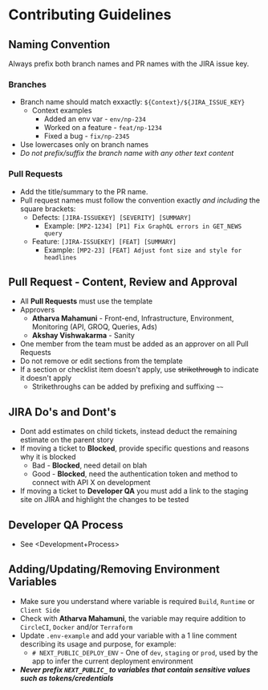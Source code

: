 # Contributing Guidelines

## Naming Convention

Always prefix both branch names and PR names with the JIRA issue key.

### Branches

- Branch name should match exxactly: `${Context}/${JIRA_ISSUE_KEY}`
  - Context examples
    - Added an env var - `env/np-234`
    - Worked on a feature - `feat/np-1234`
    - Fixed a bug - `fix/np-2345`
- Use lowercases only on branch names
- *Do not prefix/suffix the branch name with any other text content*

### Pull Requests

- Add the title/summary to the PR name.
- Pull request names must follow the convention exactly *and including* the square brackets:
  - Defects: `[JIRA-ISSUEKEY] [SEVERITY] [SUMMARY]`
    - Example: `[MP2-1234] [P1] Fix GraphQL errors in GET_NEWS query`
  - Feature: `[JIRA-ISSUEKEY] [FEAT] [SUMMARY]`
    - Example: `[MP2-23] [FEAT] Adjust font size and style for headlines`

## Pull Request - Content, Review and Approval

- All **Pull Requests** must use the template
- Approvers
  - **Atharva Mahamuni** - Front-end, Infrastructure, Environment, Monitoring (API, GROQ, Queries, Ads)
  - **Akshay Vishwakarma** - Sanity
- One member from the team must be added as an approver on all Pull Requests
- Do not remove or edit sections from the template
- If a section or checklist item doesn't apply, use ~~strikethrough~~ to indicate it doesn't apply
  - Strikethroughs can be added by prefixing and suffixing `~~`

## JIRA Do's and Dont's

- Dont add estimates on child tickets, instead deduct the remaining estimate on the parent story
- If moving a ticket to **Blocked**, provide specific questions and reasons why it is blocked
  - Bad - **Blocked**, need detail on blah
  - Good - **Blocked**, need the authentication token and method to connect with API X on development
- If moving a ticket to **Developer QA** you must add a link to the staging site on JIRA and highlight the changes to be tested

## Developer QA Process

- See <Development+Process>

## Adding/Updating/Removing Environment Variables

- Make sure you understand where variable is required `Build`, `Runtime` or `Client Side`
- Check with **Atharva Mahamuni**, the variable may require addition to `CircleCI`, `Docker` and/or `Terraform`
- Update `.env-example` and add your variable with a 1 line comment describing its usage and purpose, for example:
  - `# NEXT_PUBLIC_DEPLOY_ENV` - One of `dev`, `staging` or `prod`, used by the app to infer the current deployment environment
- ***Never prefix `NEXT_PUBLIC_` to variables that contain sensitive values such as tokens/credentials***
